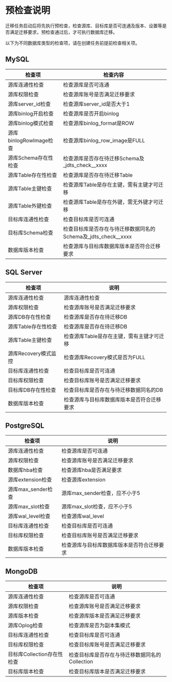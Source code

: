 # 预检查说明

迁移任务启动后将先执行预检查，检查源库、目标库是否可连通及版本、设置等是否满足迁移要求，预检查通过后，才可执行数据库迁移。

以下为不同数据库类型的检查项，请在创建任务前提前检查相关项。



## MySQL

| 检查项                 | 检查内容                                                     |
| ---------------------- | ------------------------------------------------------------ |
| 源库连通性检查         | 检查源库是否可连通                                           |
| 源库权限检查           | 检查源库账号是否满足迁移要求                                 |
| 源库server_id检查      | 检查源库server_id是否大于1                                   |
| 源库binlog开启检查     | 检查源库是否开启binlog                                       |
| 源库binlog模式检查     | 检查源库binlog_format是ROW                                   |
| 源库binlogRowImage检查 | 检查源库binlog_row_image是FULL                               |
| 源库Schema存在性检查   | 检查源库是否存在待迁移Schema及_jdts_check__xxxx              |
| 源库Table存在性检查    | 检查源库是否存在待迁移Table                                  |
| 源库Table主键检查      | 检查源库Table是存在主键，需有主键才可迁移                    |
| 源库Table外键检查      | 检查源库Table是存在外键，需无外键才可迁移                    |
| 目标库连通性检查       | 检查目标库是否可连通                                         |
| 目标库Schema检查       | 检查目标库是否存在与待迁移数据同名的Schema及_jdts_check__xxxx |
| 数据库版本检查         | 检查源库与目标库数据库版本是否符合迁移要求                   |



## SQL Server

| 检查项               | 说明                                       |
| -------------------- | ------------------------------------------ |
| 源库连通性检查       | 源库连通性检查                             |
| 源库权限检查         | 检查源库账号是否满足迁移要求               |
| 源库DB存在性检查     | 检查源库是否存在待迁移DB                   |
| 源库Table存在性检查  | 检查源库是否存在待迁移DB                   |
| 源库Table主键检查    | 检查源库Table是存在主键，需有主键才可迁移  |
| 源库Recovery模式监控 | 检查源库Recovery模式是否为FULL             |
| 目标库连通性检查     | 检查目标库是否可连通                       |
| 目标库权限检查       | 检查目标库账号是否满足迁移要求             |
| 目标库DB存在性检查   | 检查目标库是否存在与待迁移数据同名的DB     |
| 数据库版本检查       | 检查源库与目标库数据库版本是否符合迁移要求 |



## PostgreSQL

| 检查项             | 说明                                       |
| ------------------ | ------------------------------------------ |
| 源库连通性检查     | 检查源库是否可连通                         |
| 源库权限检查       | 检查源库账号是否满足迁移要求               |
| 数据库hba检查      | 检查源库hba是否满足要求                    |
| 源库extension检查  | 检查源库extension                          |
| 源库max_sender检查 | 源库max_sender检查，应不小于5              |
| 源库max_slot检查   | 源库max_slot检查，应不小于5                |
| 源库wal_level检查  | 检查源库wal_level                          |
| 目标库连通性检查   | 检查目标库是否可连通                       |
| 目标库权限检查     | 检查目标库账号是否满足迁移要求             |
| 数据库版本检查     | 检查源库与目标库数据库版本是否符合迁移要求 |


## MongoDB

| 检查项                     | 说明                                           |
| -------------------------- | ---------------------------------------------- |
| 源库连通性检查             | 检查源库是否可连通                             |
| 源库权限检查               | 检查源库账号是否满足迁移要求                   |
| 源库版本检查               | 检查源库版本是否满足迁移要求                   |
| 源库Oplog检查              | 检查源库是否为副本集模式                       |
| 目标库连通性检查           | 检查目标库是否可连通                           |
| 目标库权限检查             | 检查目标库账号是否满足迁移要求                 |
| 目标库Collection存在性检查 | 检查目标库是否存在与待迁移数据同名的Collection |
| 目标库版本检查             | 检查目标库版本是否满足迁移要求                 |
